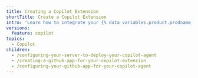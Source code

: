 ```yaml
---
title: Creating a Copilot Extension
shortTitle: Create a Copilot Extension
intro: 'Learn how to integrate your {% data variables.product.prodname_copilot_agent_short %} with a {% data variables.product.prodname_github_app %} to create your {% data variables.product.prodname_copilot_extension_short %}.'
versions:
  feature: copilot
topics:
  - Copilot
children:
  - /configuring-your-server-to-deploy-your-copilot-agent
  - /creating-a-github-app-for-your-copilot-extension
  - /configuring-your-github-app-for-your-copilot-agent
---
```

